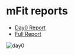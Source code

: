 # mFit reports
* [Day0 Report](https://htmlpreview.github.io/?https://github.com/eitaneib/migrate-for-anthos-gke/blob/main/examples/reports/day0-report.html)
* [Full Report](https://htmlpreview.github.io/?https://github.com/eitaneib/migrate-for-anthos-gke/blob/main/examples/reports/full-report.html)

![day0](./day0-report.svg?raw=true)
